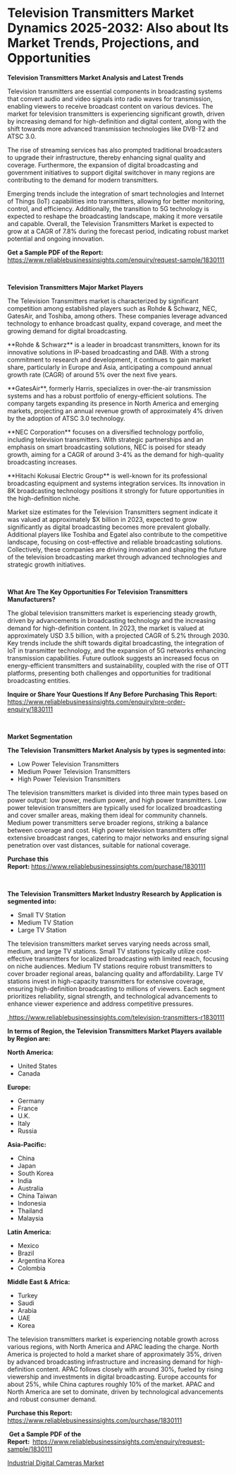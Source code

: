 <p><h1>Television Transmitters Market Dynamics 2025-2032: Also about Its Market Trends, Projections, and Opportunities</h1></p><p><strong>Television Transmitters Market Analysis and Latest Trends</strong></p>
<p><p>Television transmitters are essential components in broadcasting systems that convert audio and video signals into radio waves for transmission, enabling viewers to receive broadcast content on various devices. The market for television transmitters is experiencing significant growth, driven by increasing demand for high-definition and digital content, along with the shift towards more advanced transmission technologies like DVB-T2 and ATSC 3.0. </p><p>The rise of streaming services has also prompted traditional broadcasters to upgrade their infrastructure, thereby enhancing signal quality and coverage. Furthermore, the expansion of digital broadcasting and government initiatives to support digital switchover in many regions are contributing to the demand for modern transmitters. </p><p>Emerging trends include the integration of smart technologies and Internet of Things (IoT) capabilities into transmitters, allowing for better monitoring, control, and efficiency. Additionally, the transition to 5G technology is expected to reshape the broadcasting landscape, making it more versatile and capable. Overall, the Television Transmitters Market is expected to grow at a CAGR of 7.8% during the forecast period, indicating robust market potential and ongoing innovation.</p></p>
<p><strong>Get a Sample PDF of the Report:&nbsp;</strong> <a href="https://www.reliablebusinessinsights.com/enquiry/request-sample/1830111?utm_campaign=2207&utm_medium=2&utm_source=Github&utm_content=ia&utm_term=12022025&utm_id=television-transmitters">https://www.reliablebusinessinsights.com/enquiry/request-sample/1830111</a></p>
<p>&nbsp;</p>
<p><strong>Television Transmitters Major Market Players</strong></p>
<p><p>The Television Transmitters market is characterized by significant competition among established players such as Rohde & Schwarz, NEC, GatesAir, and Toshiba, among others. These companies leverage advanced technology to enhance broadcast quality, expand coverage, and meet the growing demand for digital broadcasting.</p><p>**Rohde & Schwarz** is a leader in broadcast transmitters, known for its innovative solutions in IP-based broadcasting and DAB. With a strong commitment to research and development, it continues to gain market share, particularly in Europe and Asia, anticipating a compound annual growth rate (CAGR) of around 5% over the next five years.</p><p>**GatesAir**, formerly Harris, specializes in over-the-air transmission systems and has a robust portfolio of energy-efficient solutions. The company targets expanding its presence in North America and emerging markets, projecting an annual revenue growth of approximately 4% driven by the adoption of ATSC 3.0 technology.</p><p>**NEC Corporation** focuses on a diversified technology portfolio, including television transmitters. With strategic partnerships and an emphasis on smart broadcasting solutions, NEC is poised for steady growth, aiming for a CAGR of around 3-4% as the demand for high-quality broadcasting increases.</p><p>**Hitachi Kokusai Electric Group** is well-known for its professional broadcasting equipment and systems integration services. Its innovation in 8K broadcasting technology positions it strongly for future opportunities in the high-definition niche.</p><p>Market size estimates for the Television Transmitters segment indicate it was valued at approximately $X billion in 2023, expected to grow significantly as digital broadcasting becomes more prevalent globally. Additional players like Toshiba and Egatel also contribute to the competitive landscape, focusing on cost-effective and reliable broadcasting solutions. Collectively, these companies are driving innovation and shaping the future of the television broadcasting market through advanced technologies and strategic growth initiatives.</p></p>
<p>&nbsp;</p>
<p><strong>What Are The Key Opportunities For Television Transmitters Manufacturers?</strong></p>
<p><p>The global television transmitters market is experiencing steady growth, driven by advancements in broadcasting technology and the increasing demand for high-definition content. In 2023, the market is valued at approximately USD 3.5 billion, with a projected CAGR of 5.2% through 2030. Key trends include the shift towards digital broadcasting, the integration of IoT in transmitter technology, and the expansion of 5G networks enhancing transmission capabilities. Future outlook suggests an increased focus on energy-efficient transmitters and sustainability, coupled with the rise of OTT platforms, presenting both challenges and opportunities for traditional broadcasting entities.</p></p>
<p><strong>Inquire or Share Your Questions If Any Before Purchasing This Report:</strong> <a href="https://www.reliablebusinessinsights.com/enquiry/pre-order-enquiry/1830111?utm_campaign=2207&utm_medium=2&utm_source=Github&utm_content=ia&utm_term=12022025&utm_id=television-transmitters">https://www.reliablebusinessinsights.com/enquiry/pre-order-enquiry/1830111</a></p>
<p>&nbsp;</p>
<p><strong>Market Segmentation</strong></p>
<p><strong>The Television Transmitters Market Analysis by types is segmented into:</strong></p>
<p><ul><li>Low Power Television Transmitters</li><li>Medium Power Television Transmitters</li><li>High Power Television Transmitters</li></ul></p>
<p><p>The television transmitters market is divided into three main types based on power output: low power, medium power, and high power transmitters. Low power television transmitters are typically used for localized broadcasting and cover smaller areas, making them ideal for community channels. Medium power transmitters serve broader regions, striking a balance between coverage and cost. High power television transmitters offer extensive broadcast ranges, catering to major networks and ensuring signal penetration over vast distances, suitable for national coverage.</p></p>
<p><strong>Purchase this Report:&nbsp;</strong><a href="https://www.reliablebusinessinsights.com/purchase/1830111?utm_campaign=2207&utm_medium=2&utm_source=Github&utm_content=ia&utm_term=12022025&utm_id=television-transmitters">https://www.reliablebusinessinsights.com/purchase/1830111</a></p>
<p>&nbsp;</p>
<p><strong>The Television Transmitters Market Industry Research by Application is segmented into:</strong></p>
<p><ul><li>Small TV Station</li><li>Medium TV Station</li><li>Large TV Station</li></ul></p>
<p><p>The television transmitters market serves varying needs across small, medium, and large TV stations. Small TV stations typically utilize cost-effective transmitters for localized broadcasting with limited reach, focusing on niche audiences. Medium TV stations require robust transmitters to cover broader regional areas, balancing quality and affordability. Large TV stations invest in high-capacity transmitters for extensive coverage, ensuring high-definition broadcasting to millions of viewers. Each segment prioritizes reliability, signal strength, and technological advancements to enhance viewer experience and address competitive pressures.</p></p>
<p><a href="https://www.reliablebusinessinsights.com/television-transmitters-r1830111?utm_campaign=2207&utm_medium=2&utm_source=Github&utm_content=ia&utm_term=12022025&utm_id=television-transmitters">&nbsp;https://www.reliablebusinessinsights.com/television-transmitters-r1830111</a></p>
<p><strong>In terms of Region, the Television Transmitters Market Players available by Region are:</strong></p>
<p>
    <p> <strong> North America: </strong>
        <ul>
            <li>United States</li>
            <li>Canada</li>
        </ul>
        </p> 
    <p> <strong> Europe: </strong>
        <ul>
            <li>Germany</li>
            <li>France</li>
            <li>U.K.</li>
            <li>Italy</li>
            <li>Russia</li>
        </ul>
        </p> 
    <p> <strong> Asia-Pacific: </strong>
        <ul>
            <li>China</li>
            <li>Japan</li>
            <li>South Korea</li>
            <li>India</li>
            <li>Australia</li>
            <li>China Taiwan</li>
            <li>Indonesia</li>
            <li>Thailand</li>
            <li>Malaysia</li>
        </ul>
        </p> 
    <p> <strong> Latin America: </strong>
        <ul>
            <li>Mexico</li>
            <li>Brazil</li>
            <li>Argentina Korea</li>
            <li>Colombia</li>
        </ul>
        </p> 
    <p> <strong> Middle East & Africa: </strong>
        <ul>
            <li>Turkey</li>
            <li>Saudi</li>
            <li>Arabia</li>
            <li>UAE</li>
            <li>Korea</li>
        </ul>
    </p>
    </p>
<p><p>The television transmitters market is experiencing notable growth across various regions, with North America and APAC leading the charge. North America is projected to hold a market share of approximately 35%, driven by advanced broadcasting infrastructure and increasing demand for high-definition content. APAC follows closely with around 30%, fueled by rising viewership and investments in digital broadcasting. Europe accounts for about 25%, while China captures roughly 10% of the market. APAC and North America are set to dominate, driven by technological advancements and robust consumer demand.</p></p>
<p><strong>Purchase this Report: </strong><a href="https://www.reliablebusinessinsights.com/purchase/1830111?utm_campaign=2207&utm_medium=2&utm_source=Github&utm_content=ia&utm_term=12022025&utm_id=television-transmitters">https://www.reliablebusinessinsights.com/purchase/1830111</a></p>
<p>&nbsp;<strong>Get a Sample PDF of the Report:&nbsp;&nbsp;</strong><a href="https://www.reliablebusinessinsights.com/enquiry/request-sample/1830111?utm_campaign=2207&utm_medium=2&utm_source=Github&utm_content=ia&utm_term=12022025&utm_id=television-transmitters">https://www.reliablebusinessinsights.com/enquiry/request-sample/1830111</a></p>
<p><strong></strong></p>
<p><p><a href="https://github.com/dmitriyvo6rog/Market-Research-Report-List-1/blob/main/industrial-digital-cameras-market.md?utm_campaign=2207&utm_medium=2&utm_source=Github&utm_content=ia&utm_term=12022025&utm_id=television-transmitters">Industrial Digital Cameras Market</a></p></p>